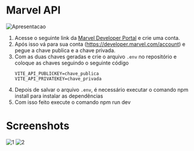# Marvel API
![Apresentacao](https://github.com/Leohgb/Marvel_API/assets/91156801/c54aa019-54ea-4618-9ca2-97fa5ced12cf)

1. Acesse o seguinte link da [Marvel Developer Portal](https://developer.marvel.com/) e crie uma conta.
2. Após isso vá para sua conta (https://developer.marvel.com/account) e pegue a chave publica e a chave privada.
3. Com as duas chaves geradas e crie o arquivo `.env` no repositório e coloque as chaves seguindo o seguinte código
    ```
    VITE_API_PUBLICKEY=chave_publica
    VITE_API_PRIVATEKEY=chave_privada
    ```
4. Depois de salvar o arquivo `.env`, é necessário executar o comando npm install para instalar as dependências 
5. Com isso feito execute o comando npm run dev

# Screenshots
![1](https://github.com/Leohgb/Marvel_API/assets/91156801/e8ce7022-99bc-4371-8b5a-4cc72db011ba)
![2](https://github.com/Leohgb/Marvel_API/assets/91156801/9c45b851-1ecd-4781-85df-1481b0c64992)
